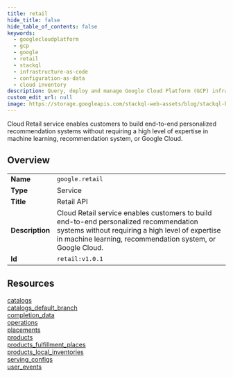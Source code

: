 ```yaml
---
title: retail
hide_title: false
hide_table_of_contents: false
keywords:
  - googlecloudplatform
  - gcp
  - google
  - retail
  - stackql
  - infrastructure-as-code
  - configuration-as-data
  - cloud inventory
description: Query, deploy and manage Google Cloud Platform (GCP) infrastructure and resources using SQL
custom_edit_url: null
image: https://storage.googleapis.com/stackql-web-assets/blog/stackql-blog-post-featured-image.png
---
```

Cloud Retail service enables customers to build end-to-end personalized recommendation systems without requiring a high level of expertise in machine learning, recommendation system, or Google Cloud.  
    

## Overview
<table><tbody>
<tr><td><b>Name</b></td><td><code>google.retail</code></td></tr>
<tr><td><b>Type</b></td><td>Service</td></tr>
<tr><td><b>Title</b></td><td>Retail API</td></tr>
<tr><td><b>Description</b></td><td>Cloud Retail service enables customers to build end-to-end personalized recommendation systems without requiring a high level of expertise in machine learning, recommendation system, or Google Cloud.</td></tr>
<tr><td><b>Id</b></td><td><code>retail:v1.0.1</code></td></tr>
</tbody></table>

## Resources
<div class="row">
<div class="providerDocColumn">
<a href="/providers/google/retail/catalogs/">catalogs</a><br />
<a href="/providers/google/retail/catalogs_default_branch/">catalogs_default_branch</a><br />
<a href="/providers/google/retail/completion_data/">completion_data</a><br />
<a href="/providers/google/retail/operations/">operations</a><br />
<a href="/providers/google/retail/placements/">placements</a><br />
</div>
<div class="providerDocColumn">
<a href="/providers/google/retail/products/">products</a><br />
<a href="/providers/google/retail/products_fulfillment_places/">products_fulfillment_places</a><br />
<a href="/providers/google/retail/products_local_inventories/">products_local_inventories</a><br />
<a href="/providers/google/retail/serving_configs/">serving_configs</a><br />
<a href="/providers/google/retail/user_events/">user_events</a><br />
</div>
</div>
